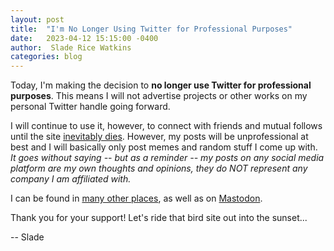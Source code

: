 ```yaml
---
layout: post
title:  "I'm No Longer Using Twitter for Professional Purposes"
date:   2023-04-12 15:15:00 -0400
author:  Slade Rice Watkins
categories: blog
---
```


Today, I'm making the decision to **no longer use Twitter for professional purposes**. This means I will not advertise projects or other works on my personal Twitter handle going forward.

I will continue to use it, however, to connect with friends and mutual follows until the site [inevitably dies](https://twitter.com/TheMcKenziest/status/1645949598429757447). However, my posts will be unprofessional at best and I will basically only post memes and random stuff I come up with. *It goes without saying -- but as a reminder -- my posts on any social media platform are my own thoughts and opinions, they do NOT represent any company I am affiliated with.*

I can be found in [many other places](https://www.sladewatkins.com/links), as well as on [Mastodon](https://mastodon.social/@sladewatkins). 

Thank you for your support! Let's ride that bird site out into the sunset...  
  
-- Slade